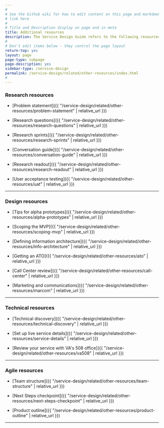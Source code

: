 ```yaml
---
#
# See the Github wiki for how to edit content on this page and markdown styles you can use:
# link here
#
# Title and Description display on page and in meta
title: Additional resources
description: The Service Design Guide refers to the following resources. They're collected here for easy reference.
#
# Don't edit items below - they control the page layout
return-top: yes
layout: page
page-type: subpage
page-description: yes
sidebar-type: /service-design
permalink: /service-design/related/other-resources/index.html
#
---
```


### Research resources

* [Problem statement]({{ "/service-design/related/other-resources/problem-statement" | relative_url }})

* [Research questions]({{ "/service-design/related/other-resources/research-questions" | relative_url }})

* [Research sprints]({{ "/service-design/related/other-resources/research-sprints" | relative_url }})

* [Conversation guide]({{ "/service-design/related/other-resources/conversation-guide" | relative_url }})

* [Research readout]({{ "/service-design/related/other-resources/research-readout" | relative_url }})

* [User acceptance testing]({{ "/service-design/related/other-resources/uat" | relative_url }})


<hr>

### Design resources

* [Tips for alpha prototypes]({{ "/service-design/related/other-resources/alpha-prototypes" | relative_url }})

* [Scoping the MVP]({{ "/service-design/related/other-resources/scoping-mvp" | relative_url }})

* [Defining information architecture]({{ "/service-design/related/other-resources/info-architecture" | relative_url }})

* [Getting an ATO]({{ "/service-design/related/other-resources/ato" | relative_url }})

* [Call Center review]({{ "/service-design/related/other-resources/call-center" | relative_url }})

* [Marketing and communications]({{ "/service-design/related/other-resources/marcom" | relative_url }})



<hr>

### Technical resources

* [Technical discovery]({{ "/service-design/related/other-resources/technical-discovery" | relative_url }})

* [Set up live service details]({{ "/service-design/related/other-resources/service-details" | relative_url }})

* [Review your service with VA's 508 office]({{ "/service-design/related/other-resources/va508" | relative_url }})


<hr>

### Agile resources

* [Team structure]({{ "/service-design/related/other-resources/team-structure" | relative_url }})

* [Next Steps checkpoint]({{ "/service-design/related/other-resources/next-steps-checkpoint" | relative_url }})

* [Product outline]({{ "/service-design/related/other-resources/product-outline" | relative_url }})

<hr>
